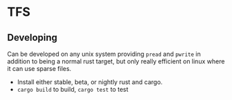 # TFS

## Developing

Can be developed on any unix system providing `pread` and `pwrite` in addition
to being a normal rust target, but only really efficient on linux where it can
use sparse files.

  - Install either stable, beta, or nightly rust and cargo.
  - `cargo build` to build, `cargo test` to test

